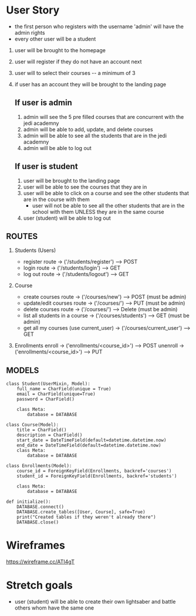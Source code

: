 # User Story

- the first person who registers with the username 'admin' will have the admin rights
- every other user will be a student

1. user will be brought to the homepage
2. user will register if they do not have an account next
3. user will to select their courses -- a minimum of 3
4. if user has an account they will be brought to the landing page

   ## If user is admin

   1. admin will see the 5 pre filled courses that are concurrent with the jedi academny
   2. admin will be able to add, update, and delete courses
   3. admin will be able to see all the students that are in the jedi academny
   4. admin will be able to log out

   ## If user is student

   1. user will be brought to the landing page
   2. user will be able to see the courses that they are in
   3. user will be able to click on a course and see the other students that are in the course with them
      - user will not be able to see all the other students that are in the school with them UNLESS they are in the same course
   4. user (student) will be able to log out

## ROUTES

1. Students (Users)

   - register route -> ('/students/register') --> POST
   - login route -> ('/students/login') --> GET
   - log out route -> ('/students/logout') --> GET

2. Course

   - create courses route -> ('/courses/new') --> POST (must be admin)
   - update/edit courses route -> ('/courses/<id>') --> PUT (must be admin)
   - delete courses route -> ('/courses/<id>') --> Delete (must be admin)
   - list all students in a course -> ('/courses/students') --> GET (must be admin)
   - get all my courses (use current_user) -> ('/courses/current_user') --> GET

3. Enrollments
   enroll -> ('enrollments/<course_id>') --> POST
   unenroll -> ('enrollments/<course_id>') --> PUT

## MODELS

```
class Student(UserMixin, Model):
    full_name = CharField(unique = True)
    email = CharField(unique=True)
    password = CharField()

    class Meta:
        database = DATABASE
```

```
class Course(Model):
    title = CharField()
    description = CharField()
    start_date = DateTimeField(default=datetime.datetime.now)
    end_date = DateTimeField(default=datetime.datetime.now)
    class Meta:
        database = DATABASE
```

```
class Enrollments(Model):
    course_id = ForeignKeyField(Enrollments, backref='courses')
    student_id = ForeignKeyField(Enrollments, backref='students')

    class Meta:
        database = DATABASE
```

```
def initialize():
    DATABASE.connect()
    DATABASE.create_tables([User, Course], safe=True)
    print("Created tables if they weren't already there")
    DATABASE.close()
```

# Wireframes

https://wireframe.cc/ATI4gT

# Stretch goals

- user (student) will be able to create their own lightsaber and battle others whom have the same one
